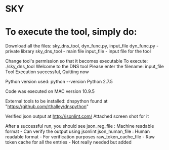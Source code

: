 # SKY
# To execute the tool, simply do:
Download all the files: sky_dns_tool, dyn_func.py, input_file
dyn_func.py - private library
sky_dns_tool - main file
input_file - input file for the tool

Change tool's permission so that it becomes executable
To execute:
./sky_dns_tool
Welcome to the DNS tool
Please enter the filename: input_file
Tool Execution successful, Quitting now

Python version used:
python --version
Python 2.7.5

Code was executed on MAC version 10.9.5

External tools to be installed:
dnspython found at "https://github.com/rthalley/dnspython"

Verified json output at http://jsonlint.com/
Attached screen shot for it

After a successful run, you should see
json_reg_file : Machine readable format - Can verify the output using jsonlint
json_human_file : Human readable format - For verification purposes
raw_token_cache_file - Raw token cache for all the entries - Not really needed but added

